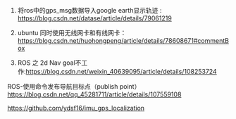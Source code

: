 1. 将ros中的gps_msg数据导入google earth显示轨迹 : https://blog.csdn.net/datase/article/details/79061219

2. ubuntu 同时使用无线网卡和有线网卡：https://blog.csdn.net/huohongpeng/article/details/78608671#commentBox

3. ROS 之 2d Nav goal不工作:https://blog.csdn.net/weixin_40639095/article/details/108253724





ROS-使用命令发布导航目标点（publish point）https://blog.csdn.net/qq_45281711/article/details/107559108



https://github.com/ydsf16/imu_gps_localization

